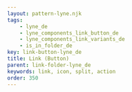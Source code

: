 ```yaml
---
layout: pattern-lyne.njk
tags: 
    - lyne_de
    - lyne_components_link_button_de
    - lyne_components_link_variants_de
    - is_in_folder_de
key: link-button-lyne_de
title: Link (Button)
parent: link-folder-lyne_de
keywords: link, icon, split, action
order: 350
---
```


